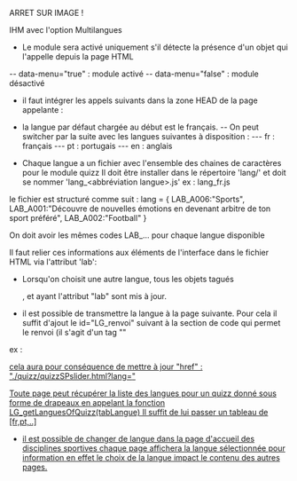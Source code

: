 ARRET SUR IMAGE ! 

IHM avec l'option Multilangues

- Le module sera activé uniquement s'il détecte la présence d'un objet qui l'appelle depuis la page HTML
  <div id="menu-lang" data-menu="true"></div>
-- data-menu="true" : module activé
-- data-menu="false" : module désactivé

- il faut intégrer les appels suivants dans la zone HEAD de la page appelante :
  <link href="./lang/lang.css" rel="stylesheet" type="text/css"/>
  <script src="./lang/lang.js" type="text/javascript" id="LG"></script>

- la langue par défaut chargée au début est le français. 
-- On peut switcher par la suite avec les langues suivantes à disposition : 
--- fr : français
--- pt : portugais
--- en : anglais

- Chaque langue a un fichier avec l'ensemble des chaines de caractères pour le module quizz
Il doit être installer dans le répertoire 'lang/' et doit se nommer 'lang_<abbréviation langue>.js'
ex : lang_fr.js

le fichier est structuré comme suit :
lang = {
    LAB_A006:"Sports", 
    LAB_A001:"Découvre de nouvelles émotions en devenant arbitre de ton sport préféré",
    LAB_A002:"Football"
}

On doit avoir les mêmes codes LAB_... pour chaque langue disponible

Il faut relier ces informations aux éléments de l'interface dans le fichier HTML via l'attribut 'lab':
<p id="titre" lab="LAB_A001" class="asi-text"></p>

- Lorsqu'on choisit une autre langue, tous les objets tagués <p>, <a> et <span> ayant l'attribut "lab" sont mis à jour. 

- il est possible de transmettre la langue à la page suivante. Pour cela il suffit d'ajout le id="LG_renvoi" suivant à la section de code qui permet le renvoi (il s'agit d'un tag "<a>"

ex : <a href="./quizz/quizzSPslider.html" id="LG_renvoi">

cela aura pour conséquence de mettre à jour "href" : "./quizz/quizzSPslider.html?lang=<langue>"

Toute page peut récupérer la liste des langues pour un quizz donné sous forme de drapeaux en appelant la fonction LG_getLanguesOfQuizz(tabLangue)
Il suffit de lui passer un tableau de [fr,pt,..]

- il est possible de changer de langue dans la page d'accueil des disciplines sportives
chaque page affichera la langue sélectionnée pour information
en effet le choix de la langue impact le contenu des autres pages.